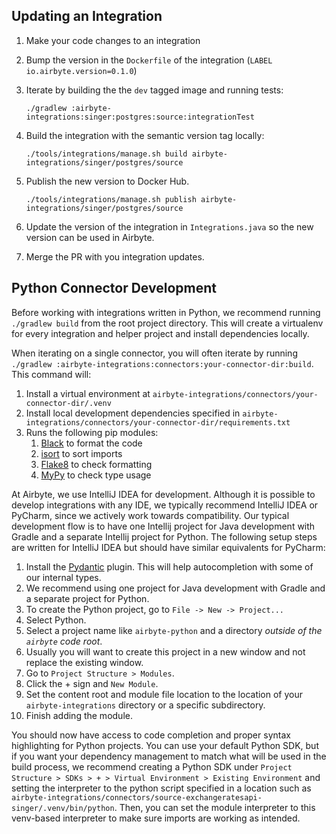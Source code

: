 ## Updating an Integration
1. Make your code changes to an integration
1. Bump the version in the `Dockerfile` of the integration (`LABEL io.airbyte.version=0.1.0`)
1. Iterate by building the the `dev` tagged image and running tests:
    ```
    ./gradlew :airbyte-integrations:singer:postgres:source:integrationTest
    ```
1. Build the integration with the semantic version tag locally:
    ```
    ./tools/integrations/manage.sh build airbyte-integrations/singer/postgres/source
    ```
1. Publish the new version to Docker Hub. 

    ```
    ./tools/integrations/manage.sh publish airbyte-integrations/singer/postgres/source
    ```
1. Update the version of the integration in `Integrations.java` so the new version can be used in Airbyte.
1. Merge the PR with you integration updates.


## Python Connector Development

Before working with integrations written in Python, we recommend running `./gradlew build` from the root project directory.
This will create a virtualenv for every integration and helper project and install dependencies locally. 

When iterating on a single connector, you will often iterate by running `./gradlew :airbyte-integrations:connectors:your-connector-dir:build`.
This command will:
1. Install a virtual environment at `airbyte-integrations/connectors/your-connector-dir/.venv`
1. Install local development dependencies specified in `airbyte-integrations/connectors/your-connector-dir/requirements.txt`
1. Runs the following pip modules:
    1. [Black](https://pypi.org/project/black/) to format the code
    1. [isort](https://pypi.org/project/isort/) to sort imports
    1. [Flake8](https://pypi.org/project/flake8/) to check formatting
    1. [MyPy](https://pypi.org/project/mypy/) to check type usage

At Airbyte, we use IntelliJ IDEA for development. Although it is possible to develop integrations with any IDE, 
we typically recommend IntelliJ IDEA or PyCharm, since we actively work towards compatibility. Our typical development flow is to have one Intellij project for Java development with Gradle and a separate Intellij project for Python.
The following setup steps are written for IntelliJ IDEA but should have similar equivalents for PyCharm:
1. Install the [Pydantic](https://plugins.jetbrains.com/plugin/12861-pydantic) plugin. This will help autocompletion with some of our internal types.
1. We recommend using one project for Java development with Gradle and a separate project for Python.
1. To create the Python project, go to `File -> New -> Project...`
1. Select Python.
1. Select a project name like `airbyte-python` and a directory *outside of the `airbyte` code root*.
1. Usually you will want to create this project in a new window and not replace the existing window.
1. Go to `Project Structure > Modules`. 
1. Click the + sign and `New Module`.
1. Set the content root and module file location to the location of your `airbyte-integrations` directory or a specific subdirectory.
1. Finish adding the module.

You should now have access to code completion and proper syntax highlighting for Python projects. 
You can use your default Python SDK, but if you want your dependency management to match what will be used in the build process, 
we recommend creating a Python SDK under `Project Structure > SDKs > + > Virtual Environment > Existing Environment` 
and setting the interpreter to the python script specified in a location such as `airbyte-integrations/connectors/source-exchangeratesapi-singer/.venv/bin/python`. 
Then, you can set the module interpreter to this venv-based interpreter to make sure imports are working as intended.
